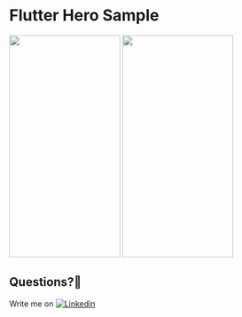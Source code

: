 # Flutter Hero Sample

<img src="https://user-images.githubusercontent.com/7110339/67460639-317d1200-f644-11e9-9e5e-b06dcb547853.png" width="200" height="400">  <img src="https://user-images.githubusercontent.com/7110339/67460641-3215a880-f644-11e9-803d-6b4901d725c9.png" width="200" height="400"> 


## Questions?🤔
Write me on [![Linkedin](https://img.shields.io/badge/Linkedin-Emre%20Karataş-blue.svg)](https://www.linkedin.com/in/emre-karata%C5%9F-062b26a9/) 
